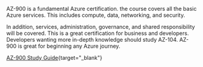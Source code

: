 AZ-900 is a fundamental Azure certification. the course covers all the basic Azure services. This includes compute, data, networking, and security.

In addition, services, administration, governance, and shared responsibility will be covered. This is a great certification for business and developers. Developers wanting more in-depth knowledge should study AZ-104. AZ-900 is great for beginning any Azure journey. 

[AZ-900 Study Guide](https://learn.microsoft.com/en-us/credentials/certifications/resources/study-guides/az-900){target="_blank"}